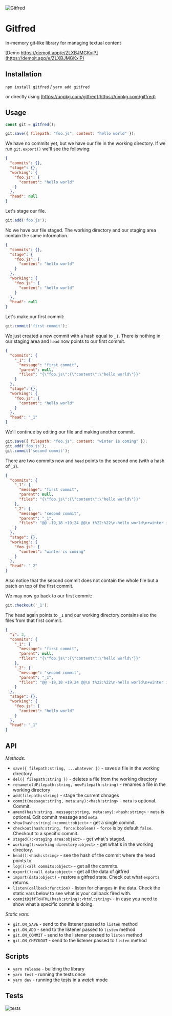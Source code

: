 ![Gitfred](./alfred.png)

# Gitfred

In-memory git-like library for managing textual content

[Demo https://demoit.app/e/ZLXBJMGKxiP](https://demoit.app/e/ZLXBJMGKxiP)

## Installation

`npm install gitfred` / `yarn add gitfred`

or directly using [https://unpkg.com/gitfred](https://unpkg.com/gitfred)

## Usage

```js
const git = gitfred();

git.save({ filepath: "foo.js", content: "hello world" });
```

We have no commits yet, but we have our file in the working directory. If we run `git.export()` we'll see the following:

```json
{
  "commits": {},
  "stage": {},
  "working": {
    "foo.js": {
      "content": "hello world"
    }
  },
  "head": null
}
```

Let's stage our file.

```js
git.add('foo.js');
```

No we have our file staged. The working directory and our staging area contain the same information.

```json
{
  "commits": {},
  "stage": {
    "foo.js": {
      "content": "hello world"
    }
  },
  "working": {
    "foo.js": {
      "content": "hello world"
    }
  },
  "head": null
}
```

Let's make our first commit:

```js
git.commit('first commit');
```

We just created a new commit with a hash equal to `_1`. There is nothing in our staging area and `head` now points to our first commit.

```json
{
  "commits": {
    "_1": {
      "message": "first commit",
      "parent": null,
      "files": "{\"foo.js\":{\"content\":\"hello world\"}}"
    }
  },
  "stage": {},
  "working": {
    "foo.js": {
      "content": "hello world"
    }
  },
  "head": "_1"
}
```

We'll continue by editing our file and making another commit.

```js
git.save({ filepath: "foo.js", content: "winter is coming" });
git.add('foo.js');
git.commit('second commit');
```

There are two commits now and `head` points to the second one (with a hash of `_2`).

```json
{
  "commits": {
    "_1": {
      "message": "first commit",
      "parent": null,
      "files": "{\"foo.js\":{\"content\":\"hello world\"}}"
    },
    "_2": {
      "message": "second commit",
      "parent": "_1",
      "files": "@@ -19,18 +19,24 @@\n t%22:%22\n-hello world\n+winter is coming\n %22%7D%7D\n"
    }
  },
  "stage": {},
  "working": {
    "foo.js": {
      "content": "winter is coming"
    }
  },
  "head": "_2"
}
```

Also notice that the second commit does not contain the whole file but a patch on top of the first commit.

We may now go back to our first commit:

```js
git.checkout('_1');
```

The head again points to `_1` and our working directory contains also the files from that first commit.

```json
{
  "i": 2,
  "commits": {
    "_1": {
      "message": "first commit",
      "parent": null,
      "files": "{\"foo.js\":{\"content\":\"hello world\"}}"
    },
    "_2": {
      "message": "second commit",
      "parent": "_1",
      "files": "@@ -19,18 +19,24 @@\n t%22:%22\n-hello world\n+winter is coming\n %22%7D%7D\n"
    }
  },
  "stage": {},
  "working": {
    "foo.js": {
      "content": "hello world"
    }
  },
  "head": "_1"
}
```

## API

*Methods:*

* `save({ filepath:string, ...whatever })` - saves a file in the working directory
* `del({ filepath:string })` - deletes a file from the working directory
* `rename(oldFilepath:string, newFilepath:string)` - renames a file in the working directory
* `add(filepath:string)` - stage the current chnages
* `commit(message:string, meta:any):<hash:string>` - `meta` is optional. Commit.
* `amend(hash:string, message:string, meta:any):<hash:string>` - `meta` is optional. Edit commit message and `meta`.
* `show(hash:string):<commit:object>` - get a single commit.
* `checkout(hash:string, force:boolean)` - `force` is by default `false`. Checkout to a specific commit.
* `staged():<staging area:object>` - get what's staged.
* `working():<working directory:object>` - get what's in the working directory.
* `head():<hash:string>` - see the hash of the commit where the head points to.
* `log():<all commits:object>` - get all the commits.
* `export():<all data:object>` - get all the data of gitfred
* `import(data:object)` - restore a gitfred state. Check out what `exports` returns.
* `listen(callback:function)` - listen for changes in the data. Check the static vars below to see what is your callback fired with.
* `commitDiffToHTML(hash:string):<html:string>` - in case you need to show what a specific commit is doing.

*Static vars:*

* `git.ON_SAVE` - send to the listener passed to `listen` method
* `git.ON_ADD` - send to the listener passed to `listen` method
* `git.ON_COMMIT` - send to the listener passed to `listen` method
* `git.ON_CHECKOUT` - send to the listener passed to `listen` method

## Scripts

* `yarn release` - building the library
* `yarn test` - running the tests once
* `yarn dev` - running the tests in a *watch* mode

## Tests

![tests](./tests.png)
